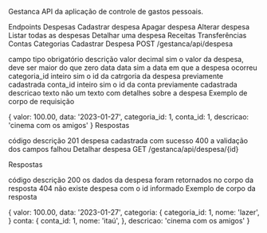 Gestanca
API da aplicação de controle de gastos pessoais.

Endpoints
Despesas
Cadastrar despesa
Apagar despesa
Alterar despesa
Listar todas as despesas
Detalhar uma despesa
Receitas
Transferências
Contas
Categorias
Cadastrar Despesa
POST /gestanca/api/despesa

campo	tipo	obrigatório	descrição
valor	decimal	sim	o valor da despesa, deve ser maior do que zero
data	data	sim	a data em que a despesa ocorreu
categoria_id	inteiro	sim	o id da catrgoria da despesa previamente cadastrada
conta_id	inteiro	sim	o id da conta previamente cadastrada
descricao	texto	não	um texto com detalhes sobre a despesa
Exemplo de corpo de requisição

{
    valor: 100.00,
    data: '2023-01-27',
    categoria_id: 1,
    conta_id: 1,
    descricao: 'cinema com os amigos'
}
Respostas

código	descrição
201	despesa cadastrada com sucesso
400	a validação dos campos falhou
Detalhar despesa
GET /gestanca/api/despesa/{id}

Respostas

código	descrição
200	os dados da despesa foram retornados no corpo da resposta
404	não existe despesa com o id informado
Exemplo de corpo da resposta

{
    valor: 100.00,
    data: '2023-01-27',
    categoria: {
        categoria_id: 1,
        nome: 'lazer',
    }
    conta: {
        conta_id: 1,
        nome: 'itaú',
    },
    descricao: 'cinema com os amigos'
}
